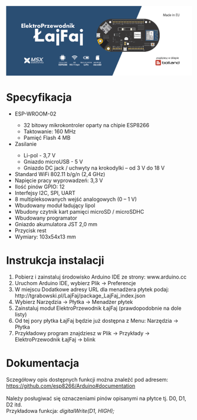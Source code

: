 <img src="https://raw.githubusercontent.com/ElektroPrzewodnik/LajFaj/gh-pages/intro.png" alt="" />
<br />

# Specyfikacja
<ul>
<li>ESP-WROOM-02</li>
<ul>
<li>32 bitowy mikrokontroler oparty na chipie ESP8266</li>
<li>Taktowanie: 160 MHz</li>
<li>Pamięć Flash 4 MB</li>
</ul>
<li>Zasilanie</li>
<ul>
<li>Li-pol - 3,7 V</li>
<li>Gniazdo microUSB - 5 V</li>
<li>Gniazdo DC jack / uchwyty na krokodylki – od 3 V do 18 V</li>
</ul>
<li>Standard WiFi 802.11 b/g/n (2,4 GHz)</li>
<li>Napięcie pracy wyprowadzeń: 3,3 V</li>
<li>Ilość pinów GPIO: 12</li>
<li>Interfejsy I2C, SPI, UART</li>
<li>8 multipleksowanych wejść analogowych (0 – 1 V)</li>
<li>Wbudowany moduł ładujący lipol</li>
<li>Wbudony czytnik kart pamięci microSD / microSDHC</li>
<li>Wbudowany programator</li>
<li>Gniazdo akumulatora JST 2,0 mm</li>
<li>Przycisk rest</li>
<li>Wymiary: 103x54x13 mm</li>
</ul>

# Instrukcja instalacji
<ol>
<li>Pobierz i zainstaluj środowisko Arduino IDE ze strony: www.arduino.cc</li>
<li>Uruchom Arduino IDE, wybierz Plik -> Preferencje</li>
<li>W miejscu Dodatkowe adresy URL dla menadżera płytek podaj:
http://tgrabowski.pl/LajFaj/package_LajFaj_index.json</li>
<li>Wybierz Narzędzia -> Płytka -> Menadżer płytek</li>
<li>Zainstaluj moduł ElektroPrzewodnik ŁajFaj (prawdopodobnie na dole listy)</li>
<li>Od tej pory płytka ŁajFaj będzie już dostępna z Menu: Narzędzia -> Płytka</li>
<li>Przykładowy program znajdziesz w Plik -> Przykłady -> ElektroPrzewodnik ŁajFaj -> blink</li>
</ol>

# Dokumentacja
Sczegółowy opis dostępnych funkcji można znaleźć pod adresem:<br />
https://github.com/esp8266/Arduino#documentation
<br /><br >
Należy posługiwać się oznaczeniami pinów opisanymi na płytce tj. D0, D1, D2 itd.<br />
Przykładowa funkcja: <i>digitalWrite(D1, HIGH);</i>
